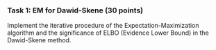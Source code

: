 ### Task 1: EM for Dawid-Skene (30 points)
Implement the iterative procedure of the Expectation-Maximization algorithm 
and the significance of ELBO (Evidence Lower Bound) in the Dawid-Skene method.
